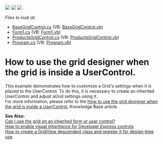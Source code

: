 <!-- default badges list -->
![](https://img.shields.io/endpoint?url=https://codecentral.devexpress.com/api/v1/VersionRange/128632277/10.1.6%2B)
[![](https://img.shields.io/badge/Open_in_DevExpress_Support_Center-FF7200?style=flat-square&logo=DevExpress&logoColor=white)](https://supportcenter.devexpress.com/ticket/details/E670)
[![](https://img.shields.io/badge/📖_How_to_use_DevExpress_Examples-e9f6fc?style=flat-square)](https://docs.devexpress.com/GeneralInformation/403183)
<!-- default badges end -->
<!-- default file list -->
*Files to look at*:

* [BaseGridControl.cs](./CS/BaseGridControl.cs) (VB: [BaseGridControl.vb](./VB/BaseGridControl.vb))
* [Form1.cs](./CS/Form1.cs) (VB: [Form1.vb](./VB/Form1.vb))
* [ProductsGridControl.cs](./CS/ProductsGridControl.cs) (VB: [ProductsGridControl.vb](./VB/ProductsGridControl.vb))
* [Program.cs](./CS/Program.cs) (VB: [Program.vb](./VB/Program.vb))
<!-- default file list end -->
# How to use the grid designer when the grid is inside a UserControl.


<p>This example demonstrates how to customize a Grid's settings when it is placed to the UserControl. To do this, it is necessary to create an inherited UserControl and adjust aGrid settings using it.<br />
For more information, please refer to the <a href="https://www.devexpress.com/Support/Center/p/A577">How to use the grid designer when the grid is inside a UserControl.</a> Knowledge Base article.</p><p><strong>See Also:</strong><br />
<a href="https://www.devexpress.com/Support/Center/p/A679">Can I use the grid on an inherited form or user control?</a><br />
<a href="https://www.devexpress.com/Support/Center/p/A2912">How to enable visual inheritance for Developer Express controls</a><br />
<a href="https://www.devexpress.com/Support/Center/p/A859">How to create a GridView descendant class and register it for design-time use</a></p>

<br/>


